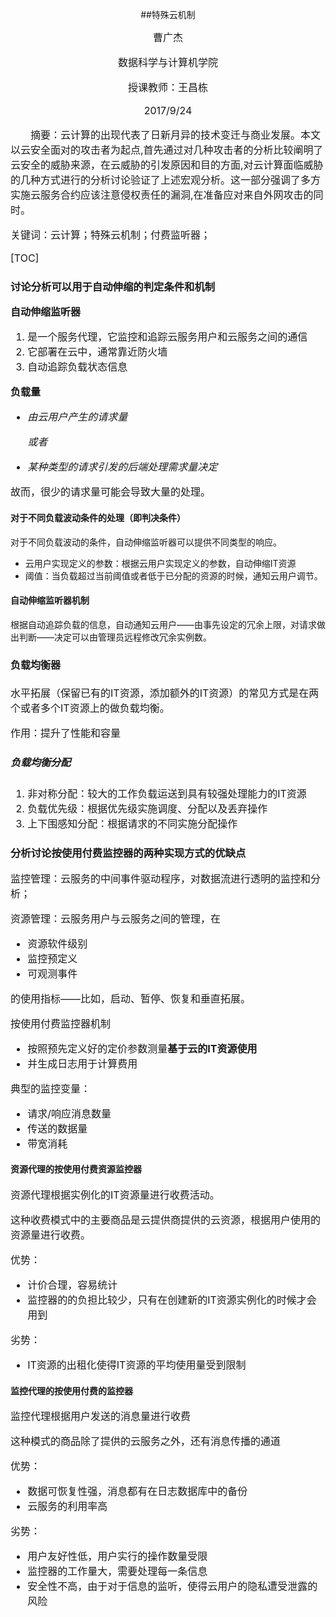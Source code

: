 <center>

##特殊云机制

<font size=3>曹广杰

数据科学与计算机学院

授课教师：王昌栋

2017/9/24</center>

&emsp;&emsp;摘要：云计算的出现代表了日新月异的技术变迁与商业发展。本文以云安全面对的攻击者为起点,首先通过对几种攻击者的分析比较阐明了云安全的威胁来源，在云威胁的引发原因和目的方面,对云计算面临威胁的几种方式进行的分析讨论验证了上述宏观分析。这一部分强调了多方实施云服务合约应该注意侵权责任的漏洞,在准备应对来自外网攻击的同时。

关键词：云计算；特殊云机制；付费监听器；

[TOC]

</font>

### 讨论分析可以用于自动伸缩的判定条件和机制

<font size=3>

**自动伸缩监听器**

1. 是一个服务代理，它监控和追踪云服务用户和云服务之间的通信
2. 它部署在云中，通常靠近防火墙
3. 自动追踪负载状态信息

**负载量**

- *由云用户产生的请求量*

  *或者*

- *某种类型的请求引发的后端处理需求量决定*

故而，很少的请求量可能会导致大量的处理。

</font>

#### 对于不同负载波动条件的处理（即判决条件）

对于不同负载波动的条件，自动伸缩监听器可以提供不同类型的响应。

- 云用户实现定义的参数：根据云用户实现定义的参数，自动伸缩IT资源
- 阈值：当负载超过当前阈值或者低于已分配的资源的时候，通知云用户调节。

#### 自动伸缩监听器机制

根据自动追踪负载的信息，自动通知云用户——由事先设定的冗余上限，对请求做出判断——决定可以由管理员远程修改冗余实例数。

<font size=3>

#### 负载均衡器

水平拓展（保留已有的IT资源，添加额外的IT资源）的常见方式是在两个或者多个IT资源上的做负载均衡。

作用：提升了性能和容量

##### 负载均衡分配

1. 非对称分配：较大的工作负载运送到具有较强处理能力的IT资源
2. 负载优先级：根据优先级实施调度、分配以及丢弃操作
3. 上下围感知分配：根据请求的不同实施分配操作

</font>

### 分析讨论按使用付费监控器的两种实现方式的优缺点

<font size=3>

监控管理：云服务的中间事件驱动程序，对数据流进行透明的监控和分析；

资源管理：云服务用户与云服务之间的管理，在

- 资源软件级别
- 监控预定义
- 可观测事件

的使用指标——比如，启动、暂停、恢复和垂直拓展。



按使用付费监控器机制

- 按照预先定义好的定价参数测量**基于云的IT资源使用**
- 并生成日志用于计算费用

典型的监控变量：

- 请求/响应消息数量
- 传送的数据量
- 带宽消耗

</font>

#### 资源代理的按使用付费资源监控器

<font size=3>

资源代理根据实例化的IT资源量进行收费活动。

这种收费模式中的主要商品是云提供商提供的云资源，根据用户使用的资源量进行收费。

优势：

- 计价合理，容易统计
- 监控器的的负担比较少，只有在创建新的IT资源实例化的时候才会用到

劣势：

- IT资源的出租化使得IT资源的平均使用量受到限制

</font>

#### 监控代理的按使用付费的监控器

<font size=3>

监控代理根据用户发送的消息量进行收费

这种模式的商品除了提供的云服务之外，还有消息传播的通道

优势：

- 数据可恢复性强，消息都有在日志数据库中的备份
- 云服务的利用率高

劣势：

- 用户友好性低，用户实行的操作数量受限
- 监控器的工作量大，需要处理每一条信息
- 安全性不高，由于对于信息的监听，使得云用户的隐私遭受泄露的风险

</font>
